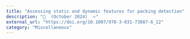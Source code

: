 ```yaml
---
title: "Assessing static and dynamic features for packing detection"
description: "📕  (October 2024)  ⭐"
external_url: "https://doi.org/10.1007/978-3-031-73887-6_12"
category: "Miscellaneous"
---
```

